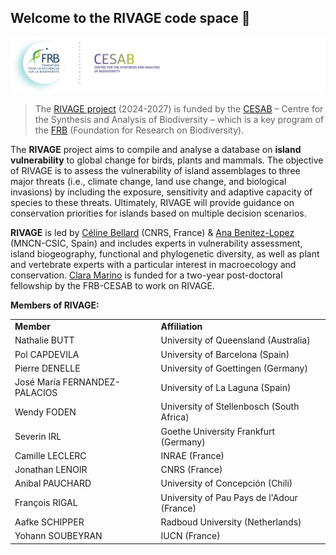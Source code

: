 ## Welcome to the **RIVAGE** code space :wave:

[![](https://raw.githubusercontent.com/frbcesab/.github/main/profile/banner-frbcesab_150dpi.png)](https://www.fondationbiodiversite.fr/en/about-the-foundation/le-cesab/)

> The [RIVAGE project](https://www.fondationbiodiversite.fr/la-frb-en-action/programmes-et-projets/le-cesab/rivage/) (2024-2027) is funded by the [CESAB](https://www.fondationbiodiversite.fr/en/about-the-foundation/le-cesab/) – Centre for the Synthesis and Analysis of Biodiversity –  which is a key program of the [FRB](https://www.fondationbiodiversite.fr/en/) (Foundation for Research on Biodiversity).

The **RIVAGE** project aims to compile and analyse a database on **island vulnerability** to global change for birds, plants and mammals. The objective of RIVAGE is to assess the vulnerability of island assemblages to three major threats (i.e., climate change, land use change, and biological invasions) by including the exposure, sensitivity and adaptive capacity of species to these threats. Ultimately, RIVAGE will provide guidance on conservation priorities for islands based on multiple decision scenarios.

**RIVAGE** is led by [Céline Bellard](https://celinebellard.wordpress.com/) (CNRS, France) & [Ana Benitez-Lopez](https://www.anabenitezlopez.com/) (MNCN-CSIC, Spain) and includes experts in vulnerability assessment, island biogeography, functional and phylogenetic diversity, as well as plant and vertebrate experts with a particular interest in macroecology and conservation. [Clara Marino](https://www.fondationbiodiversite.fr/membre/clara-marino/) is funded for a two-year post-doctoral fellowship by the FRB-CESAB to work on RIVAGE.

**Members of RIVAGE:**

<table>
  <tr>
    <td><b>Member</b></td>
    <td><b>Affiliation</b></td>
  </tr>
  <tr>
    <td>Nathalie BUTT</td>
    <td>University of Queensland (Australia)</td>
  </tr>
  <tr>
    <td>Pol CAPDEVILA</td>
    <td>University of Barcelona (Spain)</td>
  </tr>
  <tr>
    <td>Pierre DENELLE</td>
    <td>University of Goettingen (Germany)</td>
  </tr>
  <tr>
    <td>José María FERNANDEZ-PALACIOS</td>
    <td>University of La Laguna (Spain)</td>
  </tr>
  <tr>
    <td>Wendy FODEN</td>
    <td>University of Stellenbosch (South Africa)</td>
  </tr>
  <tr>
    <td>Severin IRL</td>
    <td>Goethe University Frankfurt (Germany)</td>
  </tr>
  <tr>
    <td>Camille LECLERC</td>
    <td>INRAE (France)</td>
  </tr>
  <tr>
    <td>Jonathan LENOIR</td>
    <td>CNRS (France)</td>
  </tr>
  <tr>
    <td> Anibal PAUCHARD</td>
    <td> University of Concepción (Chili)</td>
  </tr>
  <tr>
    <td>François RIGAL</td>
    <td>University of Pau Pays de l'Adour (France)</td>
  </tr>
  <tr>
    <td>Aafke SCHIPPER</td>
    <td>Radboud University (Netherlands)</td>
  </tr>
  <tr>
    <td>Yohann SOUBEYRAN</td>
    <td>IUCN (France)</td>
  </tr>
</table>

